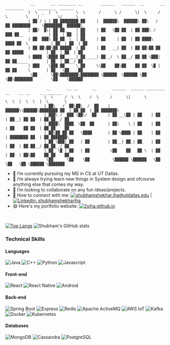 ```
           __       __ ________ __        ______   ______  __       __ ________      ________  ______  
          |  \  _  |  \        \  \      /      \ /      \|  \     /  \        \    |        \/      \ 
          | ▓▓ / \ | ▓▓ ▓▓▓▓▓▓▓▓ ▓▓     |  ▓▓▓▓▓▓\  ▓▓▓▓▓▓\ ▓▓\   /  ▓▓ ▓▓▓▓▓▓▓▓     \▓▓▓▓▓▓▓▓  ▓▓▓▓▓▓\
          | ▓▓/  ▓\| ▓▓ ▓▓__   | ▓▓     | ▓▓   \▓▓ ▓▓  | ▓▓ ▓▓▓\ /  ▓▓▓ ▓▓__           | ▓▓  | ▓▓  | ▓▓
          | ▓▓  ▓▓▓\ ▓▓ ▓▓  \  | ▓▓     | ▓▓     | ▓▓  | ▓▓ ▓▓▓▓\  ▓▓▓▓ ▓▓  \          | ▓▓  | ▓▓  | ▓▓
          | ▓▓ ▓▓\▓▓\▓▓ ▓▓▓▓▓  | ▓▓     | ▓▓   __| ▓▓  | ▓▓ ▓▓\▓▓ ▓▓ ▓▓ ▓▓▓▓▓          | ▓▓  | ▓▓  | ▓▓
          | ▓▓▓▓  \▓▓▓▓ ▓▓_____| ▓▓_____| ▓▓__/  \ ▓▓__/ ▓▓ ▓▓ \▓▓▓| ▓▓ ▓▓_____        | ▓▓  | ▓▓__/ ▓▓
          | ▓▓▓    \▓▓▓ ▓▓     \ ▓▓     \\▓▓    ▓▓\▓▓    ▓▓ ▓▓  \▓ | ▓▓ ▓▓     \       | ▓▓   \▓▓    ▓▓
           \▓▓      \▓▓\▓▓▓▓▓▓▓▓\▓▓▓▓▓▓▓▓ \▓▓▓▓▓▓  \▓▓▓▓▓▓ \▓▓      \▓▓\▓▓▓▓▓▓▓▓        \▓▓    \▓▓▓▓▓▓ 

                  __       __ __      __       ______  ______ ________ __    __ __    __ _______  
                 |  \     /  \  \    /  \     /      \|      \        \  \  |  \  \  |  \       \ 
                 | ▓▓\   /  ▓▓\▓▓\  /  ▓▓    |  ▓▓▓▓▓▓\\▓▓▓▓▓▓\▓▓▓▓▓▓▓▓ ▓▓  | ▓▓ ▓▓  | ▓▓ ▓▓▓▓▓▓▓\
                 | ▓▓▓\ /  ▓▓▓ \▓▓\/  ▓▓     | ▓▓ __\▓▓ | ▓▓    | ▓▓  | ▓▓__| ▓▓ ▓▓  | ▓▓ ▓▓__/ ▓▓
                 | ▓▓▓▓\  ▓▓▓▓  \▓▓  ▓▓      | ▓▓|    \ | ▓▓    | ▓▓  | ▓▓    ▓▓ ▓▓  | ▓▓ ▓▓    ▓▓
                 | ▓▓\▓▓ ▓▓ ▓▓   \▓▓▓▓       | ▓▓ \▓▓▓▓ | ▓▓    | ▓▓  | ▓▓▓▓▓▓▓▓ ▓▓  | ▓▓ ▓▓▓▓▓▓▓\
                 | ▓▓ \▓▓▓| ▓▓   | ▓▓        | ▓▓__| ▓▓_| ▓▓_   | ▓▓  | ▓▓  | ▓▓ ▓▓__/ ▓▓ ▓▓__/ ▓▓
                 | ▓▓  \▓ | ▓▓   | ▓▓         \▓▓    ▓▓   ▓▓ \  | ▓▓  | ▓▓  | ▓▓\▓▓    ▓▓ ▓▓    ▓▓
                  \▓▓      \▓▓    \▓▓          \▓▓▓▓▓▓ \▓▓▓▓▓▓   \▓▓   \▓▓   \▓▓ \▓▓▓▓▓▓ \▓▓▓▓▓▓▓ 

```

- 🔭 I’m currently pursuing my MS in CS at UT Dallas.
- 🌱 I’m always trying learn new things in System design and ofcourse anything else that comes my way.
- 👯 I’m looking to collaborate on any fun ideas/projects.
- 🤝 How to connect with me: [![shubhamshekhar.jha@utdallas.edu](https://img.shields.io/badge/-shubhamshekhar.jha@utdallas.edu-blue?&style=flat-square&logo=maildotru&logoColor=white&link=mailto://shubhamshekhar.jha@utdallas.edu)](mailto://shubhamshekhar.jha@utdallas.edu) | [![Linkedin: shubhamshekharjha](https://img.shields.io/badge/-shubhamshekharjha-blue?style=flat-square&logo=Linkedin&logoColor=white&link=https://www.linkedin.com/in/shubhamshekharjha/)](https://www.linkedin.com/in/shubhamshekharjha/)
- 😄 Here's my portfolio website: [![2sjha.github.io](https://img.shields.io/badge/-2sjha.github.io-blue?&style=flat-square&logo=Firefox&logoColor=white&link=https://2sjha.github.io/)](https://2sjha.github.io)
<br>

[![Top Langs](https://github-readme-stats.vercel.app/api/top-langs/?username=2sjha&layout=compact&theme=dark&hide_border=True)](https://github.com/2sjha)
![Shubham's GitHub stats](https://github-readme-stats.vercel.app/api?username=2sjha&show_icons=true&theme=dark&hide_border=True&layout=compact&hide_title=False)

### Technical Skills
#### Languages
![Java](https://img.shields.io/badge/Java-3a75b0?style=for-the-badge&logo=java&logoColor=white)
![C++](https://img.shields.io/badge/C++-00599C?style=for-the-badge&logo=cplusplus&logoColor=white)
![Python](https://img.shields.io/badge/Python-3776AB?style=for-the-badge&logo=python&logoColor=white)
![Javascript](https://img.shields.io/badge/javascript-F7DF1E?style=for-the-badge&logo=javascript&logoColor=white)
<br>
#### Front-end
![React](https://img.shields.io/badge/react-61DAFB.svg?style=for-the-badge&logo=react&logoColor=white)
![React Native](https://img.shields.io/badge/react--native-61DAFB.svg?style=for-the-badge&logo=react&logoColor=white)
![Android](https://img.shields.io/badge/Android-3DDC84.svg?style=for-the-badge&logo=android&logoColor=white)
<br>
#### Back-end
![Spring Boot](https://img.shields.io/badge/Spring--Boot-6DB33F.svg?style=for-the-badge&logo=springboot&logoColor=white)
![Express](https://img.shields.io/badge/Express-000000.svg?style=for-the-badge&logo=express&logoColor=white)
![Redis](https://img.shields.io/badge/Redis-DC382D.svg?style=for-the-badge&logo=redis&logoColor=white)
![Apache ActiveMQ](https://img.shields.io/badge/Apache%20ActiveMQ-blue.svg?style=for-the-badge&logo=apache-activemq&logoColor=white)
![AWS IoT](https://img.shields.io/badge/AWS%20IoT-blue.svg?style=for-the-badge&logo=awsiot&logoColor=white)
![Kafka](https://img.shields.io/badge/Apache%20Kafka-231F20.svg?style=for-the-badge&logo=apachekafka&logoColor=white)
![Docker](https://img.shields.io/badge/Docker-2496ED.svg?style=for-the-badge&logo=docker&logoColor=white)
![Kubernetes](https://img.shields.io/badge/Kubernetes-326CE5.svg?style=for-the-badge&logo=kubernetes&logoColor=white)
<br>
#### Databases
![MongoDB](https://img.shields.io/badge/mongo-47A248.svg?style=for-the-badge&logo=mongodb&logoColor=white)
![Cassandra](https://img.shields.io/badge/cassandra-1287B1.svg?style=for-the-badge&logo=apachecassandra&logoColor=white)
![PostgreSQL](https://img.shields.io/badge/postgresql-4169E1.svg?style=for-the-badge&logo=postgresql&logoColor=white)

